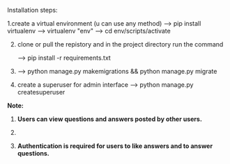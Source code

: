 Installation steps:

1.create a virtual environment (u can use any method)
  --> pip install virtualenv
  --> virtualenv "env"
  --> cd env/scripts/activate
	
2. clone or pull the repistory and in the project directory
   run the command
   
   --> pip install -r requirements.txt
4. --> python manage.py makemigrations && python manage.py migrate
5. create a superuser for admin interface
  --> python manage.py createsuperuser


**Note:**


1. **Users can view questions and answers posted by other users.**
2. 

3. **Authentication is required for users to like answers and to answer questions.**


